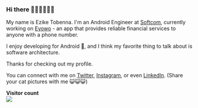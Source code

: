 ### Hi there 👋🏾👋🏽👋🏽

My name is Ezike Tobenna. I'm an Android Engineer at [Softcom](https://softcom.ng), currently working on [Eyowo](https://play.google.com/store/apps/details?id=com.eyowo.android) - an app that provides reliable financial services to anyone with a phone number. 

I enjoy developing for Android 🤖, and I think my favorite thing to talk about is software architecture. 

Thanks for checking out my profile.

You can connect with me on [Twitter](https://twitter.com/T0bey_), [Instagram](https://www.instagram.com/misterr_tee/), or even [LinkedIn](https://www.linkedin.com/in/tobenna-ezike/).
(Share your cat pictures with me 😺😺😺)

<p align="left"> 
  <b>Visitor count</b><br>
  <img src="https://profile-counter.glitch.me/Ezike/count.svg" />
</p>
